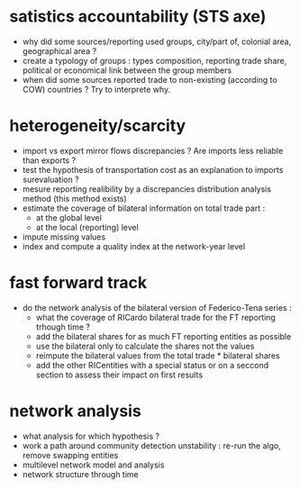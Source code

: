 
# satistics accountability (STS axe)

- why did some sources/reporting used groups, city/part of, colonial area, geographical area ?
- create a typology of groups : types composition, reporting trade share, political or economical link between the group members
- when did some sources reported trade to non-existing (according to COW) countries ? Try to interprete why.

# heterogeneity/scarcity

- import vs export mirror flows discrepancies ? Are imports less reliable than exports ?
- test the hypothesis of transportation cost as an explanation to imports surevaluation ?
- mesure reporting realibility by a discrepancies distribution analysis method (this method exists)
- estimate the coverage of bilateral information on total trade part : 
	- at the global level
	- at the local (reporting) level
- impute missing values
- index and compute a quality index at the network-year level

# fast forward track

- do the network analysis of the bilateral version of Federico-Tena series :
	- what the coverage of RICardo bilateral trade for the FT reporting trhough time ?
	- add the bilateral shares for as much FT reporting entities as possible
	- use the bilateral only to calculate the shares not the values
	- reimpute the bilateral values from the total trade * bilateral shares
	- add the other RICentities with a special status or on a seccond section to assess their impact on first results

# network analysis

- what analysis for which hypothesis ?
- work a path around community detection unstability : re-run the algo, remove swapping entities
- multilevel network model and analysis
- network structure through time
